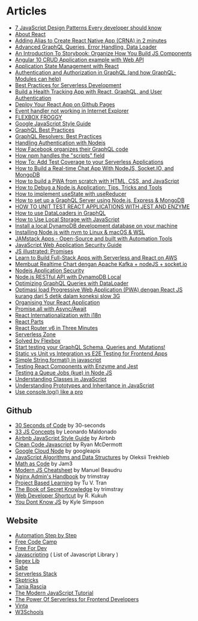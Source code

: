 # Articles

* [7 JavaScript Design Patterns Every developer should know](https://codesource.io/javascript-design-patterns/)
* [About React](https://aboutreact.com/)
* [Adding Alias to Create React Native App \(CRNA\) in 2 minutes](https://medium.com/@sterlingcobb/adding-alias-to-create-react-native-app-crna-in-2-minutes-45574f4a7729)
* [Advanced GraphQL Queries, Error Handling, Data Loader](https://code-maze.com/advanced-graphql-queries/)
* [An Introduction To Storybook: Organize How You Build JS Components](https://scotch.io/tutorials/an-introduction-to-storybook-organize-how-you-build-js-components)
* [Angular 10 CRUD Application example with Web API](https://bezkoder.com/angular-10-crud-app/)
* [Application State Management with React](https://kentcdodds.com/blog/application-state-management-with-react)
* [Authentication and Authorization in GraphQL \(and how GraphQL-Modules can help\)](https://medium.com/the-guild/authentication-and-authorization-in-graphql-and-how-graphql-modules-can-help-fadc1ee5b0c2)
* [Best Practices for Serverless Development](https://medium.com/serverlessguru/best-practices-for-serverless-development-d13061b3593e)
* [Build a Health Tracking App with React, GraphQL, and User Authentication](https://scotch.io/tutorials/build-a-health-tracking-app-with-react-graphql-and-user-authentication)
* [Deploy Your React App on Github Pages](https://medium.com/@hannawerman/deploy-your-react-app-on-github-pages-a1d4cfdc88e9)
* [Event handler not working in Internet Explorer](https://stackoverflow.com/questions/10112431/event-handler-not-working-in-internet-explorer)
* [FLEXBOX FROGGY](http://flexboxfroggy.com/#id)
* [Google JavaScript Style Guide](https://google.github.io/styleguide/javascriptguide.xml)
* [GraphQL Best Practices](https://graphql.org/learn/best-practices/)
* [GraphQL Resolvers: Best Practices](https://medium.com/paypal-engineering/graphql-resolvers-best-practices-cd36fdbcef55)
* [Handling Authentication with Nodejs](https://blog.usejournal.com/handling-authentication-with-nodejs-24fc29265e0f)
* [How Facebook organizes their GraphQL code](https://blog.apollographql.com/graphql-at-facebook-by-dan-schafer-38d65ef075af)
* [How npm handles the "scripts" field](https://docs.npmjs.com/misc/scripts.html)
* [How To: Add Test Coverage to your Serverless Applications](https://www.jeremydaly.com/how-to-add-test-coverage-to-your-serverless-applications/)
* [How to Build a Real-time Chat App With NodeJS, Socket.IO, and MongoDB](https://blog.usejournal.com/how-to-build-a-real-time-chat-app-with-nodejs-socket-io-and-mongodb-7a4c9472edd1)
* [How to build a PWA from scratch with HTML, CSS, and JavaScript](https://www.freecodecamp.org/news/build-a-pwa-from-scratch-with-html-css-and-javascript/)
* [How to Debug a Node.js Application: Tips, Tricks and Tools](https://www.sitepoint.com/debug-node-app-tips-tricks-tools/)
* [How to implement useState with useReducer](https://kentcdodds.com/blog/how-to-implement-usestate-with-usereducer)
* [How to set up a GraphQL Server using Node.js, Express & MongoDB](https://medium.freecodecamp.org/how-to-set-up-a-graphql-server-using-node-js-express-mongodb-52421b73f474)
* [HOW TO UNIT TEST REACT APPLICATIONS WITH JEST AND ENZYME](https://pusher.com/tutorials/react-jest-enzyme)
* [How to use DataLoaders in GraphQL](https://itnext.io/how-to-use-dataloader-js-9727c527efd0)
* [How to Use Local Storage with JavaScript](https://www.taniarascia.com/how-to-use-local-storage-with-javascript/)
* [Install a local DynamoDB development database on your machine](https://medium.com/@vschroeder/install-a-local-dynamodb-development-database-on-your-machine-82dc38d59503)
* [Installing Node.js with nvm to Linux & macOS & WSL](https://gist.github.com/d2s/372b5943bce17b964a79)
* [JAMstack Apps - Open-Source and built with Automation Tools](https://dev.to/sm0ke/jamstack-apps-open-source-built-with-appseed-app-generator-4k66)
* [JavaScript Web Application Security Guide](https://blog.usejournal.com/javascript-web-application-security-guide-fdade350e373)
* [JS illustrated: Promises](https://dev.to/kapantzak/js-illustrated-promises-3ign)
* [Learn to Build Full-Stack Apps with Serverless and React on AWS](https://serverless-stack.com/)
* [Membuat Realtime Chart dengan Apache Kafka + nodeJS + socket.io](https://medium.com/@iqbalsyamilayas/membuat-realtime-chart-dengan-apache-kafka-nodejs-socket-io-fa35b99b391)
* [Nodejs Application Security](https://blog.usejournal.com/nodejs-application-security-80d5150a0366)
* [Node.js RESTful API with DynamoDB Local](https://medium.com/quick-code/node-js-restful-api-with-dynamodb-local-7e342a934a24)
* [Optimizing GraphQL Queries with DataLoader](https://spin.atomicobject.com/2017/05/15/optimize-graphql-queries/)
* [Optimasi load Progressive Web Application \(PWA\) dengan React JS kurang dari 5 detik dalam koneksi slow 3G](https://medium.com/react-id/optimasi-load-progressive-web-application-pwa-dengan-react-js-kurang-dari-5-detik-dalam-koneksi-9c33980b68c0)
* [Organising Your React Application](https://levelup.gitconnected.com/enterprise-size-react-application-directory-structure-90b0ebc60d59)
* [Promise.all with Async/Await](https://www.taniarascia.com/promise-all-with-async-await)
* [React Internationalization with i18n](https://www.robinwieruch.de/react-internationalization)
* [React Parts](https://react.parts/)
* [React Router v6 in Three Minutes](https://medium.com/better-programming/react-router-v6-in-two-minutes-a7a2963e2340)
* [Serverless Zone](https://sls.zone/)
* [Solved by Flexbox](https://philipwalton.github.io/solved-by-flexbox/)
* [Start testing your GraphQL Schema, Queries and, Mutations!](https://hackernoon.com/start-testing-your-graphql-schema-queries-and-mutations-b514911b1368)
* [Static vs Unit vs Integration vs E2E Testing for Frontend Apps](https://kentcdodds.com/blog/unit-vs-integration-vs-e2e-tests)
* [Simple String.format\(\) in javascript](https://coderwall.com/p/flonoa/simple-string-format-in-javascript)
* [Testing React Components with Enzyme and Jest](https://scotch.io/tutorials/testing-react-components-with-enzyme-and-jest)
* [Testing a Queue Jobs \(kue\) in Node JS](https://medium.com/helpful-tips/stubbing-a-job-queue-kue-with-sinon-js-3e293c9eb519)
* [Understanding Classes in JavaScript](https://www.digitalocean.com/community/tutorials/understanding-classes-in-javascript)
* [Understanding Prototypes and Inheritance in JavaScript](https://www.digitalocean.com/community/tutorials/understanding-prototypes-and-inheritance-in-javascript)
* [Use console.log\(\) like a pro](https://dev.to/denicmarko/use-console-log-like-a-pro-3h6o)

## Github

* [30 Seconds of Code](https://github.com/30-seconds/30-seconds-of-code) by 30-seconds
* [33 JS Concepts](https://github.com/leonardomso/33-js-concepts) by Leonardo Maldonado
* [Airbnb JavaScript Style Guide](https://github.com/airbnb/javascript) by Airbnb
* [Clean Code Javascript](https://github.com/ryanmcdermott/clean-code-javascript) by Ryan McDermott
* [Google Cloud Node](https://github.com/googleapis/google-cloud-node) by googleapis
* [JavaScript Algorithms and Data Structures](https://github.com/trekhleb/javascript-algorithms) by Oleksii Trekhleb
* [Math as Code](https://github.com/Jam3/math-as-code) by Jam3
* [Modern JS Cheatsheet](https://github.com/mbeaudru/modern-js-cheatsheet) by Manuel Beaudru
* [Nginx Admin's Handbook](https://github.com/trimstray/nginx-admins-handbook) by trimstray
* [Project Based Learning](https://github.com/tuvtran/project-based-learning) by Tu V. Tran
* [The Book of Secret Knowledge](https://github.com/trimstray/the-book-of-secret-knowledge) by trimstray
* [Web Developer Shortcut](https://github.com/rkukuh/web-developer-shortcut) by R. Kukuh
* [You Dont Know JS](https://github.com/getify/You-Dont-Know-JS) by Kyle Simpson

## Website

* [Automation Step by Step](https://automationstepbystep.com/)
* [Free Code Camp](https://www.freecodecamp.org)
* [Free For Dev](https://free-for.dev/)
* [Javascripting](https://www.javascripting.com) \( List of Javascript Library \)
* [Regex Lib](http://regexlib.com)
* [Sabe](https://sabe.io/classes/javascript)
* [Serverless Stack](https://serverless-stack.com/)
* [Skptricks](https://www.skptricks.com/search/label/javascript)
* [Tania Rascia](https://www.taniarascia.com/blog/)
* [The Modern JavaScript Tutorial](https://javascript.info)
* [The Power Of Serverless for Frontend Developers](https://serverless.css-tricks.com)
* [Vinta](https://vinta.ws/code/)
* [W3Schools](https://www.w3schools.com/jsref/default.asp)

